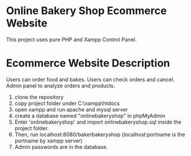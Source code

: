 # Online Bakery Shop Ecommerce Website
This project uses pure PHP and Xampp Control Panel.

# Ecommerce Website Description
Users can order food and bakes.
Users can check orders and cancel.
Admin panel to analyze orders and products.

1. clone the repository
2. copy project folder under C:\xampp\htdocs
3. open xampp and run apache and mysql server
4. create a database named "onlinebakeryshop" in phpMyAdmin
5. Enter 'onlinebakeryshop' and import onlinebakeryshop.sql inside the project folder.
6. Then, run localhost:8080/bakerbakeryshop 
    (localhost:portname is the portname by xampp server)
7. Admin passwords are in the database.
